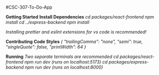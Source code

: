 #CSC-307-To-Do-App

**Getting Started**
  **Install Dependencies**
    *cd packages/react-frontend
    npm install
    cd ../express-backend
    npm install*

*Installing prettier and eslint extensions for vs code is recommended!*

**Contributing**
  **Code Styles**
  *{
  "trailingComma": "none",
  "semi": true,
  "singleQuote": false,
  "printWidth": 64
  }*

**Running**
  *Two separate terminals are recommended
  cd packages/react-frontend
  npm run dev (runs on localhost:5173)
  cd packages/express-backend
  npm run dev (runs on localhost:8000)*
  
